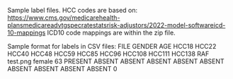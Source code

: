 Sample label files.
HCC codes are based on: https://www.cms.gov/medicarehealth-plansmedicareadvtgspecratestatsrisk-adjustors/2022-model-softwareicd-10-mappings
ICD10 code mappings are within the zip file.

Sample format for labels in CSV files:
FILE	GENDER	AGE	HCC18	HCC22	HCC40	HCC48	HCC59	HCC85	HCC96	HCC108	HCC111	HCC138	RAF
test.png female	63	PRESENT	ABSENT	ABSENT	ABSENT	ABSENT	ABSENT	ABSENT	ABSENT	ABSENT	ABSENT	0
